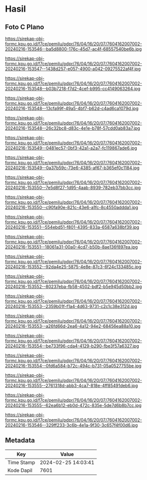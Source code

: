 # Hasil

## Foto C Plano

https://sirekap-obj-formc.kpu.go.id/f7ce/pemilu/pdpr/76/04/16/20/07/7604162007002-20240216-153546--ba5d8800-176c-45d7-ac4f-68557540be6b.jpg

https://sirekap-obj-formc.kpu.go.id/f7ce/pemilu/pdpr/76/04/16/20/07/7604162007002-20240216-153547--1438d257-e057-4900-a042-09275522af4f.jpg

https://sirekap-obj-formc.kpu.go.id/f7ce/pemilu/pdpr/76/04/16/20/07/7604162007002-20240216-153548--b03b7218-f7d2-4cef-b995-cc4149063264.jpg

https://sirekap-obj-formc.kpu.go.id/f7ce/pemilu/pdpr/76/04/16/20/07/7604162007002-20240216-153548--13cfa99f-49a5-4bf7-b62d-c4ad6ca1079d.jpg

https://sirekap-obj-formc.kpu.go.id/f7ce/pemilu/pdpr/76/04/16/20/07/7604162007002-20240216-153548--26c32bc8-d83c-4e1e-b78f-57cdd0ab83a7.jpg

https://sirekap-obj-formc.kpu.go.id/f7ce/pemilu/pdpr/76/04/16/20/07/7604162007002-20240216-153549--0481ec57-0bf3-42a1-a2a7-fc119867ade6.jpg

https://sirekap-obj-formc.kpu.go.id/f7ce/pemilu/pdpr/76/04/16/20/07/7604162007002-20240216-153549--0a37b59c-73e6-4385-af67-b365ef0c1184.jpg

https://sirekap-obj-formc.kpu.go.id/f7ce/pemilu/pdpr/76/04/16/20/07/7604162007002-20240216-153550--7e5d8f27-1d95-4aab-8939-782eb37bb3cc.jpg

https://sirekap-obj-formc.kpu.go.id/f7ce/pemilu/pdpr/76/04/16/20/07/7604162007002-20240216-153550--c90fa90e-821c-43e6-a1fc-8c4550addda1.jpg

https://sirekap-obj-formc.kpu.go.id/f7ce/pemilu/pdpr/76/04/16/20/07/7604162007002-20240216-153551--554ebd51-f801-4395-833a-6587a638bf39.jpg

https://sirekap-obj-formc.kpu.go.id/f7ce/pemilu/pdpr/76/04/16/20/07/7604162007002-20240216-153551--18061a31-00a0-4cd7-b50b-8ae136f897ea.jpg

https://sirekap-obj-formc.kpu.go.id/f7ce/pemilu/pdpr/76/04/16/20/07/7604162007002-20240216-153552--92da4e25-5875-4e8e-87c3-6f24c133485c.jpg

https://sirekap-obj-formc.kpu.go.id/f7ce/pemilu/pdpr/76/04/16/20/07/7604162007002-20240216-153552--80237eba-fb58-4502-bdf2-b5e945d50bb2.jpg

https://sirekap-obj-formc.kpu.go.id/f7ce/pemilu/pdpr/76/04/16/20/07/7604162007002-20240216-153553--2359b01f-f1a4-4d63-9731-c2c1c38e312d.jpg

https://sirekap-obj-formc.kpu.go.id/f7ce/pemilu/pdpr/76/04/16/20/07/7604162007002-20240216-153553--a26fd66d-2ea6-4a12-94e2-68456ea88a10.jpg

https://sirekap-obj-formc.kpu.go.id/f7ce/pemilu/pdpr/76/04/16/20/07/7604162007002-20240216-153554--be733f96-cda4-4129-b290-fbe3f57a6327.jpg

https://sirekap-obj-formc.kpu.go.id/f7ce/pemilu/pdpr/76/04/16/20/07/7604162007002-20240216-153554--0fd6a584-b72c-494c-b731-05a0527755be.jpg

https://sirekap-obj-formc.kpu.go.id/f7ce/pemilu/pdpr/76/04/16/20/07/7604162007002-20240216-153555--2761318d-abb3-4ca7-818e-4ff85491deb6.jpg

https://sirekap-obj-formc.kpu.go.id/f7ce/pemilu/pdpr/76/04/16/20/07/7604162007002-20240216-153555--62ea6b12-eb0d-472c-835e-5de7d6b8b7cc.jpg

https://sirekap-obj-formc.kpu.go.id/f7ce/pemilu/pdpr/76/04/16/20/07/7604162007002-20240216-153546--329ff233-3c6b-4e1a-9f30-3c657f4f00d6.jpg


## Metadata

| Key        | Value               |
| ---------- | ------------------- |
| Time Stamp | 2024-02-25 14:03:41 |
| Kode Dapil | 7601                |



